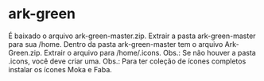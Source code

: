 # ark-green
É baixado o arquivo ark-green-master.zip.
Extrair a pasta ark-green-master para sua /home.
Dentro da pasta ark-green-master tem o arquivo Ark-Green.zip.
Extrair o arquivo para /home/.icons.
Obs.: Se não houver a pasta .icons, você deve criar uma.
Obs.: Para ter coleção de ícones completos instalar os ícones Moka e Faba.
